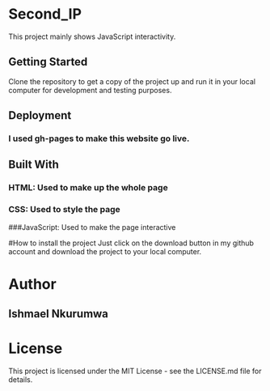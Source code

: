 # Second_IP
 This project mainly shows JavaScript interactivity.

## Getting Started
 Clone the repository to get a copy of the project up and run it in your local computer for development and testing purposes.

## Deployment
### I used gh-pages to make this website go live.

## Built With
### HTML: Used to make up the whole page
### CSS: Used to style the page
###JavaScript: Used to make the page interactive

#How to install the project
 Just click on the download button in my github account and download the project to your local computer.

# Author
## Ishmael Nkurumwa

# License
 This project is licensed under the MIT License - see the LICENSE.md file for details.